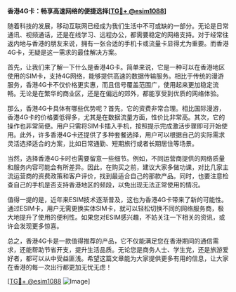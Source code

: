 **香港4G卡：畅享高速网络的便捷选择[[TG💪+ @esim1088](https://t.me/s/esim1088)]**

随着科技的发展，移动互联网已经成为我们生活中不可或缺的一部分。无论是日常通讯、视频通话，还是在线学习、远程办公，都需要稳定的网络支持。对于经常往返内地与香港的朋友来说，拥有一张合适的手机卡或流量卡显得尤为重要。而香港4G卡，无疑是这一需求的最佳解决方案。

首先，让我们来了解一下什么是香港4G卡。简单来说，它是一种可以在香港地区使用的SIM卡，支持4G网络，能够提供高速的数据传输服务。相比于传统的漫游服务，香港4G卡不仅价格更实惠，而且信号覆盖范围广，使用起来更加稳定流畅。无论是在繁华的商业区，还是在偏远的郊外，都能享受到优质的网络体验。

那么，香港4G卡具体有哪些优势呢？首先，它的资费非常合理。相比国际漫游，香港4G卡的价格要低得多，尤其是在数据流量方面，性价比非常高。其次，它的操作也非常简便。用户只需将SIM卡插入手机，按照提示完成激活步骤即可开始使用。此外，许多香港4G卡还提供了多种套餐选择，用户可以根据自己的实际需求灵活选择适合的方案，比如日常通勤、短期旅行或者长期居住等场景。

当然，选择香港4G卡时也需要留意一些细节。例如，不同运营商提供的网络质量和服务内容可能会有所差异。因此，在购买之前，建议大家多做功课，对比几家主流运营商的资费政策和客户评价，找到最适合自己的那款产品。同时，也要注意检查自己的手机是否支持香港地区的频段，以免出现无法正常使用的情况。

值得一提的是，近年来ESIM技术逐渐普及，这也为香港4G卡带来了新的可能性。通过ESIM卡，用户无需更换实体SIM卡，就可以轻松切换不同的网络服务商，极大地提升了使用的便利性。如果您对ESIM感兴趣，不妨关注一下相关的资讯，或许会发现更多惊喜。

总之，香港4G卡是一款值得推荐的产品，它不仅能满足您在香港期间的通信需求，还能帮助节省开支，提升生活品质。无论您是商务人士、学生党，还是旅游爱好者，都可以从中受益匪浅。希望这篇文章能为大家提供更多有用的信息，让大家在香港的每一次出行都更加无忧无虑！

[[TG💪+ @esim1088](https://t.me/s/esim1088) ![Image](https://i.postimg.cc/4NQfJmqS/Snipaste-2025-05-13-00-14-12.png)]